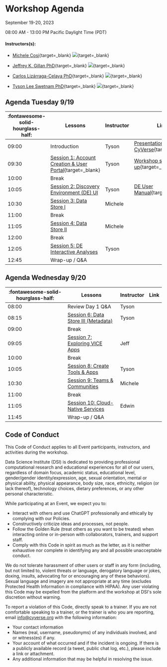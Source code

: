 # Workshop Agenda

September 19-20, 2023

08:00 AM - 13:00 PM Pacific Daylight Time (PDT)

#### Instructors(s): 

- [Michele Cosi](https://cosimichele.github.io/){target=_blank} [![](https://orcid.org/sites/default/files/images/orcid_16x16.png)](https://orcid.org/0000-0001-7609-1939){target=_blank}

- [Jeffrey K. Gillan PhD](https://www.gillanscience.com/){target=_blank} [![](https://orcid.org/sites/default/files/images/orcid_16x16.png)](https://orcid.org/0000-0002-0731-3048){target=_blank}

- [Carlos Lizárraga-Celaya PhD](https://carloslizarragac.github.io/){target=_blank} [![](https://orcid.org/sites/default/files/images/orcid_16x16.png)](https://orcid.org/0000-0002-0893-4268){target=_blank}

- [Tyson Lee Swetnam PhD](https://tysonswetnam.com/){target=_blank} [![](https://orcid.org/sites/default/files/images/orcid_16x16.png)](http://orcid.org/0000-0002-6639-7181){target=_blank}


## Agenda Tuesday 9/19

| :fontawesome-solid-hourglass-half: | Lessons | Instructor | Link |
|------------------------------------|---------|------------|------|
| 09:00 | Introduction | Tyson | [Presentation: CyVerse](https://tinyurl.com/usfs-cyverse){target=_blank} |
| 09:30 | [Session 1: Account Creation & User Portal](https://learning.cyverse.org/account/){target=_blank} | Tyson |[Workshop sign-up](https://user.cyverse.org/workshops/130){target=_blank} |
| 10:00 | Break | |
| 10:05 | [Session 2: Discovery Environment (DE) UI](step3.md) |  Tyson | [DE User Manual](https://learning.cyverse.org/de/){target=_blank} |
| 10:30 | [Session 3: Data Store I](step4.md) | Michele | 
| 11:00 | Break | | |
| 11:05 | [Session 4: Data Store II](step5.md) | Michele | 
| 12:00 | Break | | |
| 12:05 | [Session 5: DE Interactive Analyses](step8.md) | Tyson | |
| 12:45 | Wrap-up / Q&A |  |


## Agenda Wednesday 9/20

| :fontawesome-solid-hourglass-half: | Lessons | Instructor | Link |
|------------------------------------|---------|------------|------|
| 08:00 | Review Day 1 Q&A | Tyson |  |
| 08:15 | [Session 6: Data Store III (Metadata)](step6.md) | Tyson | 
| 09:00 | Break |  |
| 09:05 | [Session 7: Exploring VICE Apps ](step8.md) |  Jeff 
| 10:00 | Break | |
| 10:05 | [Session 8: Create Tools & Apps](https://learning.cyverse.org/de/create_apps/) | Tyson |
| 10:30 | [Session 9: Teams & Communities](https://learning.cyverse.org/ds/teams/) | Michele | |
| 11:00 | Break | | |
| 11:05 | [Session 10: Cloud-Native Services]() | Edwin | |
| 11:45 | Wrap-up / Q&A | 

## Code of Conduct

This Code of Conduct applies to all Event participants, instructors, and activities during the workshop.

Data Science Institute (DSI) is dedicated to providing professional computational research
and educational experiences for all of our users, regardless of domain
focus, academic status, educational level, gender/gender
identity/expression, age, sexual orientation, mental or physical
ability, physical appearance, body size, race, ethnicity, religion (or
lack thereof), technology choices, dietary preferences, or any other
personal characteristic.

While participating at an Event, we expect you to:

-   Interact with others and use ChatGPT professionally and ethically by
    complying with our Policies.
-   Constructively criticize ideas and processes, not people.
-   Follow the Golden Rule (treat others as you want to be treated) when
    interacting online or in-person with collaborators, trainers, and
    support staff.
-   Comply with this Code in spirit as much as the letter, as it is
    neither exhaustive nor complete in identifying any and all possible
    unacceptable conduct.

We do not tolerate harassment of other users or staff in any form
(including, but not limited to, violent threats or language, derogatory
language or jokes, doxing, insults, advocating for or encouraging any of
these behaviors). Sexual language and imagery are not appropriate at any
time (excludes Protected Health Information in compliance with HIPAA).
Any user violating this Code may be expelled from the platform and the
workshop at DSI's sole discretion without warning.

To report a violation of this Code, directly speak to a trainer. If you are not comfortable
speaking to a trainer, or the trainer is who you are reporting, email <info@cyverse.org> with the following information:

-   Your contact information
-   Names (real, username, pseudonyms) of any individuals involved, and
    or witness(es) if any.
-   Your account of what occurred and if the incident is ongoing. If
    there is a publicly available record (a tweet, public chat log,
    etc.), please include a link or attachment.
-   Any additional information that may be helpful in resolving the
    issue.
